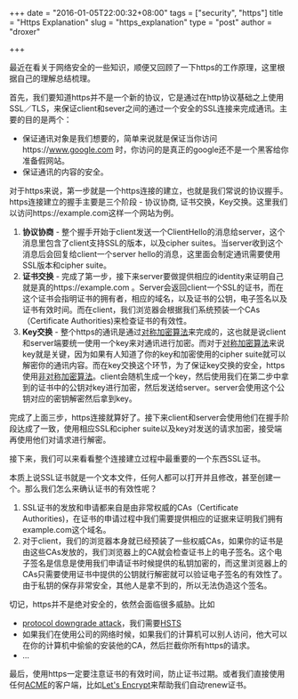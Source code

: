 +++
date = "2016-01-05T22:00:32+08:00"
tags = ["security", "https"]
title = "Https Explanation"
slug = "https_explanation"
type = "post"
author = "droxer"

+++

最近在看关于网络安全的一些知识，顺便又回顾了一下https的工作原理，这里根据自己的理解总结梳理。

首先，我们要知道https并不是一个新的协议，它是通过在http协议基础之上使用SSL／TLS，来保证client和sever之间的通过一个安全的SSL连接来完成通讯。主要的目的是两个：

* 保证通讯对象是我们想要的，简单来说就是保证当你访问https://www.google.com 时，你访问的是真正的google还不是一个黑客给你准备假网站。
* 保证通讯的内容的安全。

对于https来说，第一步就是一个https连接的建立，也就是我们常说的协议握手。https连接建立的握手主要是三个阶段 - 协议协商, 证书交换，Key交换。这里我们以访问https://example.com这样一个网站为例。

1. **协议协商** - 整个握手开始于client发送一个ClientHello的消息给server，这个消息里包含了client支持SSL的版本，以及cipher suites。当server收到这个消息后会回复给client一个server hello的消息，这里面会制定通讯需要使用SSL版本和cipher suite。
2. **证书交换** - 完成了第一步，接下来server要做提供相应的identity来证明自己就是真的https://example.com 。Server会返回client一个SSL的证书，而在这个证书会指明证书的拥有者，相应的域名，以及证书的公钥，电子签名以及证书有效时间。而在client，我们浏览器会根据我们系统预装一个CAs（Certificate Authorities)来检查证书的有效性。
3. **Key交换** - 整个https的通讯是通过[对称加密算法](https://en.wikipedia.org/wiki/Symmetric-key_algorithm)来完成的，这也就是说client和server端要统一使用一个key来对通讯进行加密。而对于[对称加密算法](https://en.wikipedia.org/wiki/Symmetric-key_algorithm)来说key就是关键，因为如果有人知道了你的key和加密使用的cipher suite就可以解密你的通讯内容。而在key交换这个环节，为了保证key交换的安全，https使用[非对称加密算法](https://en.wikipedia.org/wiki/Public-key_cryptography)。client会随机生成一个key，然后使用我们在第二步中拿到的证书中的公钥对key进行加密，然后发送给server。server会使用这个公钥对应的密钥解密然后拿到key。

完成了上面三步，https连接就算好了。接下来client和server会使用他们在握手阶段达成了一致，使用相应SSL和cipher suite以及key对发送的请求加密，接受端再使用他们对请求进行解密。

接下来，我们可以来看看整个连接建立过程中最重要的一个东西SSL证书。

本质上说SSL证书就是一个文本文件，任何人都可以打开并且修改，甚至创建一个。那么我们怎么来确认证书的有效性呢？

1. SSL证书的发放和申请都来自是由非常权威的CAs（Certificate Authorities)，在证书的申请过程中我们需要提供相应的证据来证明我们拥有example.com这个域名。
2. 对于client，我们的浏览器本身就已经预装了一些权威CAs，如果你的证书是由这些CAs发放的，我们浏览器上的CA就会检查证书上的电子签名。这个电子签名是信息是使用我们申请证书时候提供的私钥加密的，而这里浏览器上的CAs只需要使用证书中提供的公钥就行解密就可以验证电子签名的有效性了。由于私钥的保存非常安全，其他人是拿不到的，所以无法伪造这个签名。


切记，https并不是绝对安全的，依然会面临很多威胁。比如

* [protocol downgrade attack](https://en.wikipedia.org/wiki/Downgrade_attack)，我们需要[HSTS](https://en.wikipedia.org/wiki/HTTP_Strict_Transport_Security)
* 如果我们在使用公司的网络时候，如果我们的计算机可以别人访问，他大可以在你的计算机中偷偷的安装他的CA，然后拦截你所有https的请求。
* ...


最后，使用https一定要注意证书的有效时间，防止证书过期。或者我们直接使用任何[ACME](https://en.wikipedia.org/wiki/Automated_Certificate_Management_Environment)的客户端，比如[Let's Encrypt](https://en.wikipedia.org/wiki/Let%27s_Encrypt)来帮助我们自动renew证书。






